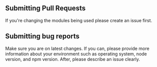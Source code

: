 ## Submitting Pull Requests

If you're changing the modules being used please create an issue first.

## Submitting bug reports

Make sure you are on latest changes. If you can, please provide more information about your environment
such as operating system, node version, and npm version. After, please describe an issue clearly.
